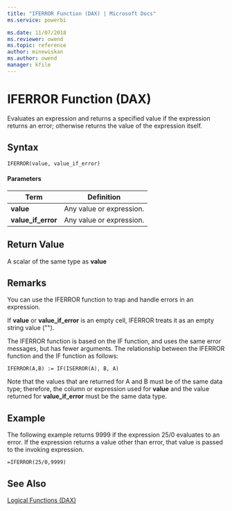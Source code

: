 ```yaml
---
title: "IFERROR Function (DAX) | Microsoft Docs"
ms.service: powerbi 

ms.date: 11/07/2018
ms.reviewer: owend
ms.topic: reference
author: minewiskan
ms.author: owend
manager: kfile
---
```

# IFERROR Function (DAX)
Evaluates an expression and returns a specified value if the expression returns an error; otherwise returns the value of the expression itself.  
  
## Syntax  
  
```dax
IFERROR(value, value_if_error)  
```
  
#### Parameters  
  
|Term|Definition|  
|--------|--------------|  
|**value**|Any value or expression.|  
|**value_if_error**|Any value or expression.|  
  
## Return Value  
A scalar of the same type as **value**  
  
## Remarks  
You can use the IFERROR function to trap and handle errors in an expression.  
  
If **value** or **value_if_error** is an empty cell, IFERROR treats it as an empty string value ("").  
  
The IFERROR function is based on the IF function, and uses the same error messages, but has fewer arguments. The relationship between the IFERROR function and the IF function as follows:  
  
`IFERROR(A,B) := IF(ISERROR(A), B, A)`  
  
Note that the values that are returned for A and B must be of the same data type; therefore, the column or expression used for **value** and the value returned for **value_if_error** must be the same data type.  
  
## Example  
The following example returns 9999 if the expression 25/0 evaluates to an error. If the expression returns a value other than error, that value is passed to the invoking expression.  
  
```dax
=IFERROR(25/0,9999)  
```
  
## See Also  
[Logical Functions &#40;DAX&#41;](logical-functions-dax.md)  
  
